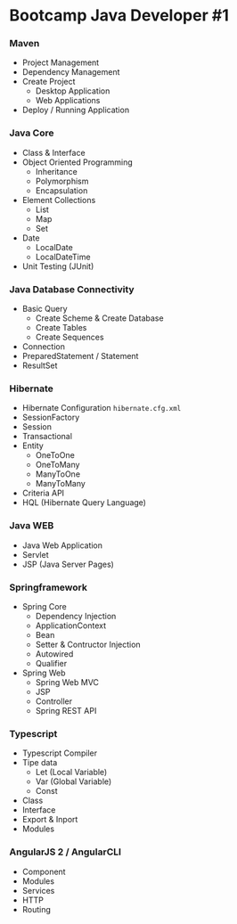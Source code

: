 # Bootcamp Java Developer #1

### Maven

* Project Management
* Dependency Management
* Create Project
    - Desktop Application
    - Web Applications
* Deploy / Running Application

### Java Core

* Class & Interface
* Object Oriented Programming
    - Inheritance
    - Polymorphism
    - Encapsulation
* Element Collections
    - List
    - Map
    - Set
* Date
    - LocalDate
    - LocalDateTime
* Unit Testing (JUnit)

### Java Database Connectivity

* Basic Query
    - Create Scheme & Create Database
    - Create Tables
    - Create Sequences
* Connection
* PreparedStatement / Statement
* ResultSet

### Hibernate 

* Hibernate Configuration `hibernate.cfg.xml`
* SessionFactory
* Session
* Transactional
* Entity
    - OneToOne
    - OneToMany
    - ManyToOne
    - ManyToMany
* Criteria API
* HQL (Hibernate Query Language)

### Java WEB

* Java Web Application
* Servlet
* JSP (Java Server Pages)

### Springframework

* Spring Core
    - Dependency Injection
    - ApplicationContext
    - Bean
    - Setter & Contructor Injection
    - Autowired
    - Qualifier
* Spring Web
    - Spring Web MVC
    - JSP
    - Controller
    - Spring REST API

### Typescript

* Typescript Compiler
* Tipe data
    - Let (Local Variable)
    - Var (Global Variable)
    - Const
* Class
* Interface
* Export & Inport
* Modules

### AngularJS 2 / AngularCLI

* Component
* Modules
* Services
* HTTP
* Routing
